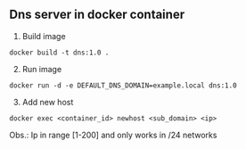 ## **Dns server in docker container**
1. Build image
```
docker build -t dns:1.0 . 
```
2. Run image
```
docker run -d -e DEFAULT_DNS_DOMAIN=example.local dns:1.0  
```
3. Add new host
```
docker exec <container_id> newhost <sub_domain> <ip>
```
Obs.: Ip in range [1-200] and only works in /24 networks
